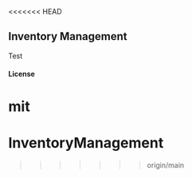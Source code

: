 <<<<<<< HEAD
## Inventory Management

Test

#### License

mit
=======
# InventoryManagement
>>>>>>> origin/main
